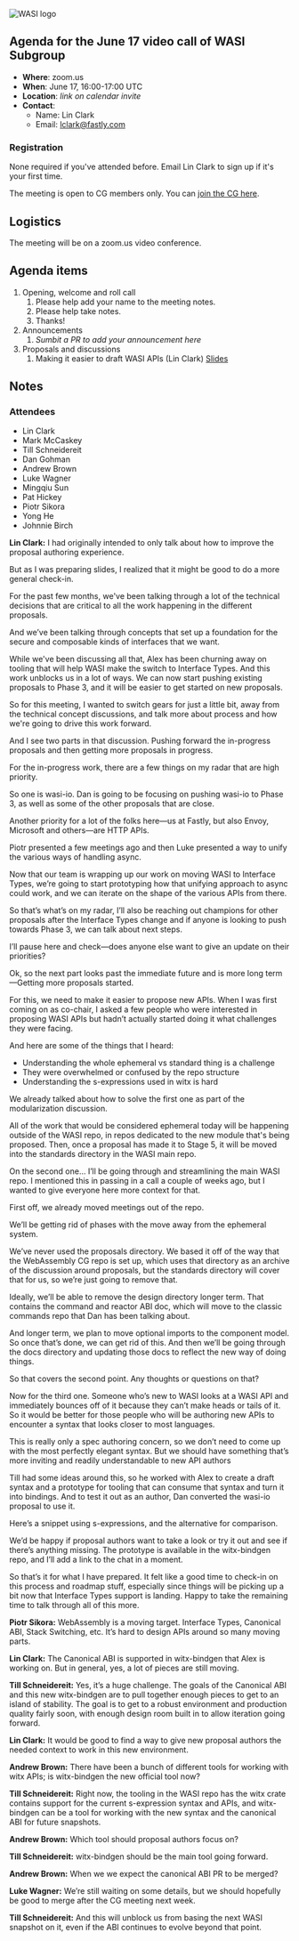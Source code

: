 ![WASI logo](https://raw.githubusercontent.com/WebAssembly/WASI/main/WASI.png)

## Agenda for the June 17 video call of WASI Subgroup

- **Where**: zoom.us
- **When**: June 17, 16:00-17:00 UTC
- **Location**: *link on calendar invite*
- **Contact**:
    - Name: Lin Clark
    - Email: lclark@fastly.com

### Registration

None required if you've attended before. Email Lin Clark to sign up if it's your first time. 

The meeting is open to CG members only. You can [join the CG here](https://www.w3.org/community/webassembly/).

## Logistics

The meeting will be on a zoom.us video conference.

## Agenda items

1. Opening, welcome and roll call
    1. Please help add your name to the meeting notes.
    1. Please help take notes.
    1. Thanks!
1. Announcements
    1. _Sumbit a PR to add your announcement here_
1. Proposals and discussions
    1. Making it easier to draft WASI APIs (Lin Clark) [Slides](wasi/2021/presentations/2021-06-17-process-update.pdf)

## Notes

### Attendees
- Lin Clark
- Mark McCaskey
- Till Schneidereit
- Dan Gohman
- Andrew Brown
- Luke Wagner
- Mingqiu Sun
- Pat Hickey
- Piotr Sikora
- Yong He
- Johnnie Birch


**Lin Clark:** I had originally intended to only talk about how to improve the proposal authoring experience.

But as I was preparing slides, I realized that it might be good to do a more general check-in.

For the past few months, we've been talking through a lot of the technical decisions that are critical to all the work happening in the different proposals. 

And we’ve been talking through concepts that set up a foundation for the secure and composable kinds of interfaces that we want.

While we've been discussing all that, Alex has been churning away on tooling that will help WASI make the switch to Interface Types. And this work unblocks us in a lot of ways. We can now start pushing existing proposals to Phase 3, and it will be easier to get started on new proposals.

So for this meeting, I wanted to switch gears for just a little bit, away from the technical concept discussions, and talk more about process and how we're going to drive this work forward. 

And I see two parts in that discussion. Pushing forward the in-progress proposals and then getting more proposals in progress.

For the in-progress work, there are a few things on my radar that are high priority.


So one is wasi-io. Dan is going to be focusing on pushing wasi-io to Phase 3, 
as well as some of the other proposals that are close.

Another priority for a lot of the folks here—us at Fastly, but also Envoy, Microsoft and others—are HTTP APIs. 

Piotr presented a few meetings ago and then Luke presented a way to unify the various ways of handling async. 

Now that our team is wrapping up our work on moving WASI to Interface Types, we’re going to start prototyping how that unifying approach to async could work, and we can iterate on the shape of the various APIs from there.

So that’s what’s on my radar, I’ll also be reaching out champions for other proposals after the Interface Types change and if anyone is looking to push towards Phase 3, we can talk about next steps.

I’ll pause here and check—does anyone else want to give an update on their priorities?

Ok, so the next part looks past the immediate future and is more long term—Getting more proposals started.

For this, we need to make it easier to propose new APIs. When I was first coming on as co-chair, I asked a few people who were interested in proposing WASI APIs but hadn’t actually started doing it what challenges they were facing. 

And here are some of the things that I heard:
- Understanding the whole ephemeral vs standard thing is a challenge
- They were overwhelmed or confused by the repo structure
- Understanding the s-expressions used in witx is hard

We already talked about how to solve the first one as part of the modularization discussion. 

All of the work that would be considered ephemeral today will be happening outside of the WASI repo, in repos dedicated to the new module that's being proposed. Then, once a proposal has made it to Stage 5, it will be moved into the standards directory in the WASI main repo. 

On the second one… I’ll be going through and streamlining the main WASI repo. I mentioned this in passing in a call a couple of weeks ago, but I wanted to give everyone here more context for that.


First off, we already moved meetings out of the repo. 

We’ll be getting rid of phases with the move away from the ephemeral system. 

We’ve never used the proposals directory. We based it off of the way that the WebAssembly CG repo is set up, which uses that directory as an archive of the discussion around proposals, but the standards directory will cover that for us, so we’re just going to remove that.

Ideally, we’ll be able to remove the design directory longer term. That contains the command and reactor ABI doc, which will move to the classic commands repo that Dan has been talking about. 

And longer term, we plan to move optional imports to the component model. So once that’s done, we can get rid of this. And then we’ll be going through the docs directory and updating those docs to reflect the new way of doing things.

So that covers the second point. Any thoughts or questions on that?

Now for the third one. Someone who’s new to WASI looks at a WASI API and immediately bounces off of it because they can’t make heads or tails of it. So it would be better for those people who will be authoring new APIs to encounter a syntax that looks closer to most languages. 

This is really only a spec authoring concern, so we don’t need to come up 
with the most perfectly elegant syntax. But we should have something that’s more inviting and readily understandable to new API authors

Till had some ideas around this, so he worked with Alex to create a draft syntax 
and a prototype for tooling that can consume that syntax and turn it into bindings. And to test it out as an author, Dan converted the wasi-io proposal to use it. 

Here’s a snippet using s-expressions, and the alternative for comparison. 

We’d be happy if proposal authors want to take a look or try it out and see if there’s anything missing. The prototype is available in the witx-bindgen repo, and I’ll add a link to the chat in a moment.

So that’s it for what I have prepared. It felt like a good time to check-in on this process and roadmap stuff, especially since things will be picking up a bit now 
that Interface Types support is landing. Happy to take the remaining time to talk through all of this more.

**Piotr Sikora:** WebAssembly is a moving target. Interface Types, Canonical ABI, Stack Switching, etc. It’s hard to design APIs around so many moving parts.

**Lin Clark:** The Canonical ABI is supported in witx-bindgen that Alex is working on. But in general, yes, a lot of pieces are still moving.

**Till Schneidereit:** Yes, it’s a huge challenge. The goals of the Canonical ABI and this new witx-bindgen are to pull together enough pieces to get to an island of stability. The goal is to get to a robust environment and production quality fairly soon, with enough design room built in to allow iteration going forward.

**Lin Clark:** It would be good to find a way to give new proposal authors the needed context to work in this new environment.

**Andrew Brown:** There have been a bunch of different tools for working with witx APIs; is witx-bindgen the new official tool now?

**Till Schneidereit:** Right now, the tooling in the WASI repo has the witx crate contains support for the current s-expression syntax and APIs, and witx-bindgen can be a tool for working with the new syntax and the canonical ABI for future snapshots.

**Andrew Brown:** Which tool should proposal authors focus on?

**Till Schneidereit:** witx-bindgen should be the main tool going forward.

**Andrew Brown:** When we we expect the canonical ABI PR to be merged?

**Luke Wagner:** We’re still waiting on some details, but we should hopefully be good to merge after the CG meeting next week.

**Till Schneidereit:** And this will unblock us from basing the next WASI snapshot on it, even if the ABI continues to evolve beyond that point.
